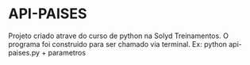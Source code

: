 # API-PAISES

Projeto criado atrave do curso de python na Solyd Treinamentos.
O programa foi construido para ser chamado via terminal.
Ex: python api-paises.py + parametros